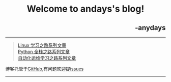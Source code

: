 #
<h1 align='center'>Welcome to andays's blog!</h1>
<h2 align='right'>-anydays</h2>

---
> [Linux 学习之路系列文章](https://www.anydays.cn/article/#####)  
> [Python 全栈之路系列文章](https://www.anydays.cn/article/#####)   
> [自动化运维学习之路系列文章](https://www.anydays.cn/article/#####)  

博客托管于[GitHub](https://github.com/anydays/blog),有问题欢迎提[issues](https://github.com/anydays/blog/issues)

---
